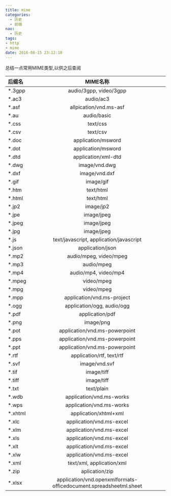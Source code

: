 ```yaml
---
title: mime
categories:
  - 历史
  - 前端
nav:
  - 历史
tags:
- http
- mime
date: 2016-08-15 23:12:10
---
```

总结一点常用MIME类型,以供之后查阅
<!-- more -->
 

| 后缀名 |      MIME名称 |
| :------ | :--------:|
|*.3gpp  |  audio/3gpp, video/3gpp
|*.ac3 |    audio/ac3
|*.asf |      allpication/vnd.ms-asf
|*.au   |        audio/basic
|*.css   |        text/css
|*.csv    |       text/csv
|*.doc    |application/msword    
|*.dot    |application/msword    
|*.dtd    |application/xml-dtd    
|*.dwg    |image/vnd.dwg    
|*.dxf    |  image/vnd.dxf
|*.gif     |       image/gif    
|*.htm    |text/html    
|*.html    |text/html    
|*.jp2      |      image/jp2    
|*.jpe       |image/jpeg
|*.jpeg    |image/jpeg
|*.jpg      |    image/jpeg    
|*.js       |text/javascript, application/javascript    
|*.json    |application/json    
|*.mp2    |audio/mpeg, video/mpeg    
|*.mp3    |audio/mpeg    
|*.mp4    |audio/mp4, video/mp4    
|*.mpeg   | video/mpeg    
|*.mpg    |video/mpeg    
|*.mpp    |application/vnd.ms-project    
|*.ogg    |application/ogg, audio/ogg    
|*.pdf    |application/pdf    
|*.png    |image/png    
|*.pot    |application/vnd.ms-powerpoint    
|*.pps    |application/vnd.ms-powerpoint    
|*.ppt    |application/vnd.ms-powerpoint    
|*.rtf    |        application/rtf, text/rtf    
|*.svf     |      image/vnd.svf    
|*.tif     |    image/tiff    
|*.tiff    |   image/tiff    
|*.txt     |      text/plain    
|*.wdb    |application/vnd.ms-works    
|*.wps    |application/vnd.ms-works    
|*.xhtml   | application/xhtml+xml    
|*.xlc    |  application/vnd.ms-excel    
|*.xlm   | application/vnd.ms-excel    
|*.xls      |     application/vnd.ms-excel    
|*.xlt     | application/vnd.ms-excel    
|*.xlw    |  application/vnd.ms-excel    
|*.xml   | text/xml, application/xml    
|*.zip  |          aplication/zip    
|*.xlsx|     application/vnd.openxmlformats-officedocument.spreadsheetml.sheet
